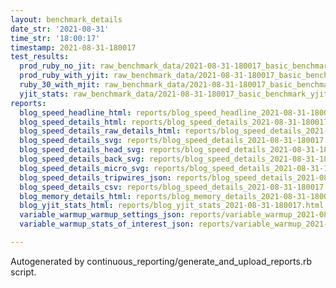 ```yaml
---
layout: benchmark_details
date_str: '2021-08-31'
time_str: '18:00:17'
timestamp: 2021-08-31-180017
test_results:
  prod_ruby_no_jit: raw_benchmark_data/2021-08-31-180017_basic_benchmark_prod_ruby_no_jit.json
  prod_ruby_with_yjit: raw_benchmark_data/2021-08-31-180017_basic_benchmark_prod_ruby_with_yjit.json
  ruby_30_with_mjit: raw_benchmark_data/2021-08-31-180017_basic_benchmark_ruby_30_with_mjit.json
  yjit_stats: raw_benchmark_data/2021-08-31-180017_basic_benchmark_yjit_stats.json
reports:
  blog_speed_headline_html: reports/blog_speed_headline_2021-08-31-180017.html
  blog_speed_details_html: reports/blog_speed_details_2021-08-31-180017.html
  blog_speed_details_raw_details_html: reports/blog_speed_details_2021-08-31-180017.raw_details.html
  blog_speed_details_svg: reports/blog_speed_details_2021-08-31-180017.svg
  blog_speed_details_head_svg: reports/blog_speed_details_2021-08-31-180017.head.svg
  blog_speed_details_back_svg: reports/blog_speed_details_2021-08-31-180017.back.svg
  blog_speed_details_micro_svg: reports/blog_speed_details_2021-08-31-180017.micro.svg
  blog_speed_details_tripwires_json: reports/blog_speed_details_2021-08-31-180017.tripwires.json
  blog_speed_details_csv: reports/blog_speed_details_2021-08-31-180017.csv
  blog_memory_details_html: reports/blog_memory_details_2021-08-31-180017.html
  blog_yjit_stats_html: reports/blog_yjit_stats_2021-08-31-180017.html
  variable_warmup_warmup_settings_json: reports/variable_warmup_2021-08-31-180017.warmup_settings.json
  variable_warmup_stats_of_interest_json: reports/variable_warmup_2021-08-31-180017.stats_of_interest.json

---
```

Autogenerated by continuous_reporting/generate_and_upload_reports.rb script.
